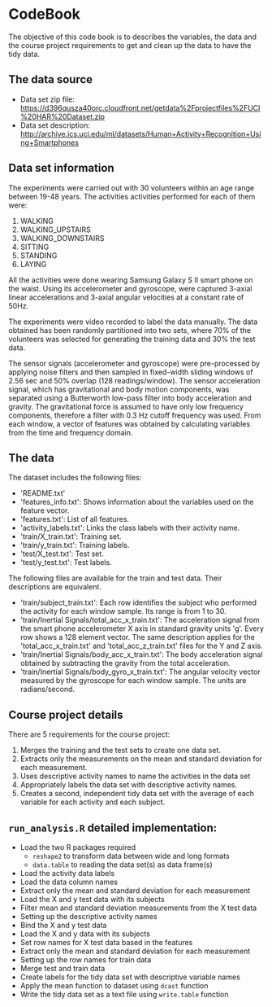 # CodeBook

The objective of this code book is to describes the variables, the data and the course project requirements to get and clean up the data to have the tidy data.

## The data source

* Data set zip file: https://d396qusza40orc.cloudfront.net/getdata%2Fprojectfiles%2FUCI%20HAR%20Dataset.zip
* Data set description: http://archive.ics.uci.edu/ml/datasets/Human+Activity+Recognition+Using+Smartphones

## Data set information

The experiments were carried out with 30 volunteers within an age range between 19-48 years. The activities activities performed for each of them were:

1. WALKING
2. WALKING_UPSTAIRS
3. WALKING_DOWNSTAIRS
4. SITTING
5. STANDING
6. LAYING

All the activities were done wearing Samsung Galaxy S II smart phone on the waist. Using its accelerometer and gyroscope, were captured 3-axial linear accelerations and 3-axial angular velocities at a constant rate of 50Hz. 

The experiments were video recorded to label the data manually. The data obtained has been randomly partitioned into two sets, where 70% of the volunteers was selected for generating the training data and 30% the test data.

The sensor signals (accelerometer and gyroscope) were pre-processed by applying noise filters and then sampled in fixed-width sliding windows of 2.56 sec and 50% overlap (128 readings/window). The sensor acceleration signal, which has gravitational and body motion components, was separated using a Butterworth low-pass filter into body acceleration and gravity. The gravitational force is assumed to have only low frequency components, therefore a filter with 0.3 Hz cutoff frequency was used. From each window, a vector of features was obtained by calculating variables from the time and frequency domain.

## The data

The dataset includes the following files:

- 'README.txt'
- 'features_info.txt': Shows information about the variables used on the feature vector.
- 'features.txt': List of all features.
- 'activity_labels.txt': Links the class labels with their activity name.
- 'train/X_train.txt': Training set.
- 'train/y_train.txt': Training labels.
- 'test/X_test.txt': Test set.
- 'test/y_test.txt': Test labels.

The following files are available for the train and test data. Their descriptions are equivalent.

- 'train/subject_train.txt': Each row identifies the subject who performed the activity for each window sample. Its range is from 1 to 30.
- 'train/Inertial Signals/total_acc_x_train.txt': The acceleration signal from the smart phone accelerometer X axis in standard gravity units 'g'. Every row shows a 128 element vector. The same description applies for the 'total_acc_x_train.txt' and 'total_acc_z_train.txt' files for the Y and Z axis.
- 'train/Inertial Signals/body_acc_x_train.txt': The body acceleration signal obtained by subtracting the gravity from the total acceleration.
- 'train/Inertial Signals/body_gyro_x_train.txt': The angular velocity vector measured by the gyroscope for each window sample. The units are radians/second.


## Course project details

There are 5 requirements for the course project:

1. Merges the training and the test sets to create one data set.
2. Extracts only the measurements on the mean and standard deviation for each measurement.
3. Uses descriptive activity names to name the activities in the data set
4. Appropriately labels the data set with descriptive activity names.
5. Creates a second, independent tidy data set with the average of each variable for each activity and each subject.

## ```run_analysis.R``` detailed implementation:

* Load the two R packages required
  - ```reshape2``` to transform data between wide and long formats
  - ```data.table``` to reading the data set(s) as data frame(s)
* Load the activity data labels
* Load the data column names
* Extract only the mean and standard deviation for each measurement
* Load the X and y test data with its subjects
* Filter mean and standard deviation measurements from the X test data
* Setting up the descriptive activity names
* Bind the X and y test data
* Load the X and y data with its subjects
* Set row names for X test data based in the features
* Extract only the mean and standard deviation for each measurement
* Setting up the row names for train data
* Merge test and train data
* Create labels for the tidy data set with descriptive variable names
* Apply the mean function to dataset using ```dcast``` function
* Write the tidy data set as a text file using ```write.table``` function
